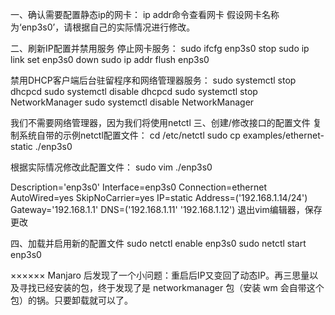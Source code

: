 一、确认需要配置静态ip的网卡：
ip addr命令查看网卡
假设网卡名称为‘enp3s0’，请根据自己的实际情况进行修改。

二、刷新IP配置并禁用服务
停止网卡服务：
sudo ifcfg enp3s0 stop
sudo ip link set enp3s0 down
sudo ip addr flush enp3s0

禁用DHCP客户端后台驻留程序和网络管理器服务：
sudo systemctl stop dhcpcd
sudo systemctl disable dhcpcd
sudo systemctl stop NetworkManager
sudo systemctl disable NetworkManager

我们不需要网络管理器，因为我们将使用netctl
三、创建/修改接口的配置文件
复制系统自带的示例netctl配置文件：
cd /etc/netctl
sudo cp examples/ethernet-static ./enp3s0

根据实际情况修改此配置文件：
sudo vim ./enp3s0

Description='enp3s0'
Interface=enp3s0
Connection=ethernet
AutoWired=yes
SkipNoCarrier=yes
IP=static
Address=('192.168.1.14/24')
Gateway='192.168.1.1'
DNS=('192.168.1.11' '192.168.1.12')
退出vim编辑器，保存更改

四、加载并启用新的配置文件
sudo netctl enable enp3s0
sudo netctl start enp3s0



××××××
Manjaro 后发现了一个小问题：重启后IP又变回了动态IP。再三思量以及寻找已经安装的包，终于发现了是 networkmanager 包（安装 wm 会自带这个包）的锅。只要卸载就可以了。